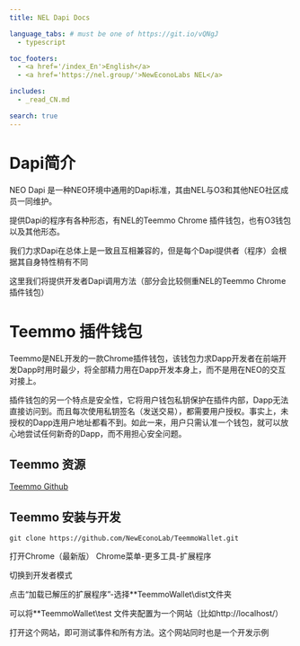 ```yaml
---
title: NEL Dapi Docs

language_tabs: # must be one of https://git.io/vQNgJ
  - typescript

toc_footers:
  - <a href='/index_En'>English</a>
  - <a href='https://nel.group/'>NewEconoLabs NEL</a>

includes:
  - _read_CN.md

search: true
---
```


# Dapi简介

NEO Dapi 是一种NEO环境中通用的Dapi标准，其由NEL与O3和其他NEO社区成员一同维护。

提供Dapi的程序有各种形态，有NEL的Teemmo Chrome 插件钱包，也有O3钱包以及其他形态。

我们力求Dapi在总体上是一致且互相兼容的，但是每个Dapi提供者（程序）会根据其自身特性稍有不同

这里我们将提供开发者Dapi调用方法（部分会比较侧重NEL的Teemmo Chrome 插件钱包）

# Teemmo 插件钱包

Teemmo是NEL开发的一款Chrome插件钱包，该钱包力求Dapp开发者在前端开发Dapp时用时最少，将全部精力用在Dapp开发本身上，而不是用在NEO的交互对接上。

插件钱包的另一个特点是安全性，它将用户钱包私钥保护在插件内部，Dapp无法直接访问到。而且每次使用私钥签名（发送交易），都需要用户授权。事实上，未授权的Dapp连用户地址都看不到。如此一来，用户只需认准一个钱包，就可以放心地尝试任何新奇的Dapp，而不用担心安全问题。

## Teemmo 资源
[Teemmo Github](https://github.com/NewEconoLab/TeemmoWallet)


## Teemmo 安装与开发

```
git clone https://github.com/NewEconoLab/TeemmoWallet.git
```
打开Chrome（最新版）
Chrome菜单-更多工具-扩展程序

切换到开发者模式

点击“加载已解压的扩展程序”-选择**TeemmoWallet\dist文件夹

可以将**TeemmoWallet\test 文件夹配置为一个网站（比如http://localhost/）

打开这个网站，即可测试事件和所有方法。这个网站同时也是一个开发示例